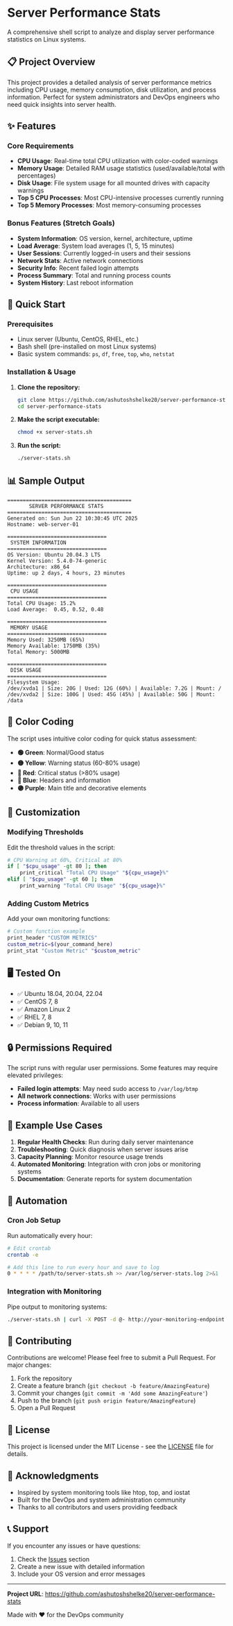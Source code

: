 # Server Performance Stats

A comprehensive shell script to analyze and display server performance statistics on Linux systems.

## 📋 Project Overview

This project provides a detailed analysis of server performance metrics including CPU usage, memory consumption, disk utilization, and process information. Perfect for system administrators and DevOps engineers who need quick insights into server health.

## ✨ Features

### Core Requirements
- **CPU Usage**: Real-time total CPU utilization with color-coded warnings
- **Memory Usage**: Detailed RAM usage statistics (used/available/total with percentages)  
- **Disk Usage**: File system usage for all mounted drives with capacity warnings
- **Top 5 CPU Processes**: Most CPU-intensive processes currently running
- **Top 5 Memory Processes**: Most memory-consuming processes

### Bonus Features (Stretch Goals)
- **System Information**: OS version, kernel, architecture, uptime
- **Load Average**: System load averages (1, 5, 15 minutes)
- **User Sessions**: Currently logged-in users and their sessions
- **Network Stats**: Active network connections
- **Security Info**: Recent failed login attempts
- **Process Summary**: Total and running process counts
- **System History**: Last reboot information

## 🚀 Quick Start

### Prerequisites
- Linux server (Ubuntu, CentOS, RHEL, etc.)
- Bash shell (pre-installed on most Linux systems)
- Basic system commands: `ps`, `df`, `free`, `top`, `who`, `netstat`

### Installation & Usage

1. **Clone the repository:**
   ```bash
   git clone https://github.com/ashutoshshelke20/server-performance-stats.git
   cd server-performance-stats
   ```

2. **Make the script executable:**
   ```bash
   chmod +x server-stats.sh
   ```

3. **Run the script:**
   ```bash
   ./server-stats.sh
   ```

## 📊 Sample Output

```
========================================
       SERVER PERFORMANCE STATS        
========================================
Generated on: Sun Jun 22 10:30:45 UTC 2025
Hostname: web-server-01

================================
 SYSTEM INFORMATION
================================
OS Version: Ubuntu 20.04.3 LTS
Kernel Version: 5.4.0-74-generic
Architecture: x86_64
Uptime: up 2 days, 4 hours, 23 minutes

================================
 CPU USAGE
================================
Total CPU Usage: 15.2%
Load Average:  0.45, 0.52, 0.48

================================
 MEMORY USAGE
================================
Memory Used: 3250MB (65%)
Memory Available: 1750MB (35%)
Total Memory: 5000MB

================================
 DISK USAGE
================================
Filesystem Usage:
/dev/xvda1 | Size: 20G | Used: 12G (60%) | Available: 7.2G | Mount: /
/dev/xvda2 | Size: 100G | Used: 45G (45%) | Available: 50G | Mount: /data
```

## 🎨 Color Coding

The script uses intuitive color coding for quick status assessment:

- **🟢 Green**: Normal/Good status
- **🟡 Yellow**: Warning status (60-80% usage)  
- **🔴 Red**: Critical status (>80% usage)
- **🔵 Blue**: Headers and information
- **🟣 Purple**: Main title and decorative elements

## 🔧 Customization

### Modifying Thresholds
Edit the threshold values in the script:
```bash
# CPU Warning at 60%, Critical at 80%
if [ "$cpu_usage" -gt 80 ]; then
    print_critical "Total CPU Usage" "${cpu_usage}%"
elif [ "$cpu_usage" -gt 60 ]; then
    print_warning "Total CPU Usage" "${cpu_usage}%"
```

### Adding Custom Metrics
Add your own monitoring functions:
```bash
# Custom function example
print_header "CUSTOM METRICS"
custom_metric=$(your_command_here)
print_stat "Custom Metric" "$custom_metric"
```

## 🖥️ Tested On

- ✅ Ubuntu 18.04, 20.04, 22.04
- ✅ CentOS 7, 8
- ✅ Amazon Linux 2
- ✅ RHEL 7, 8
- ✅ Debian 9, 10, 11

## 🔒 Permissions Required

The script runs with regular user permissions. Some features may require elevated privileges:

- **Failed login attempts**: May need sudo access to `/var/log/btmp`
- **All network connections**: Works with user permissions
- **Process information**: Available to all users

## 📝 Example Use Cases

1. **Regular Health Checks**: Run during daily server maintenance
2. **Troubleshooting**: Quick diagnosis when server issues arise  
3. **Capacity Planning**: Monitor resource usage trends
4. **Automated Monitoring**: Integration with cron jobs or monitoring systems
5. **Documentation**: Generate reports for system documentation

## 🔄 Automation

### Cron Job Setup
Run automatically every hour:
```bash
# Edit crontab
crontab -e

# Add this line to run every hour and save to log
0 * * * * /path/to/server-stats.sh >> /var/log/server-stats.log 2>&1
```

### Integration with Monitoring
Pipe output to monitoring systems:
```bash
./server-stats.sh | curl -X POST -d @- http://your-monitoring-endpoint
```

## 🤝 Contributing

Contributions are welcome! Please feel free to submit a Pull Request. For major changes:

1. Fork the repository
2. Create a feature branch (`git checkout -b feature/AmazingFeature`)
3. Commit your changes (`git commit -m 'Add some AmazingFeature'`)
4. Push to the branch (`git push origin feature/AmazingFeature`)
5. Open a Pull Request

## 📄 License

This project is licensed under the MIT License - see the [LICENSE](LICENSE) file for details.

## 🙏 Acknowledgments

- Inspired by system monitoring tools like htop, top, and iostat
- Built for the DevOps and system administration community
- Thanks to all contributors and users providing feedback

## 📞 Support

If you encounter any issues or have questions:

1. Check the [Issues](https://github.com/ashutoshshelke20/server-performance-stats/issues) section
2. Create a new issue with detailed information
3. Include your OS version and error messages

---

**Project URL**: https://github.com/ashutoshshelke20/server-performance-stats

Made with ❤️ for the DevOps community
